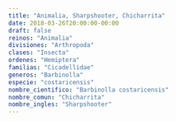 ```yaml
---
title: "Animalia, Sharpshooter, Chicharrita"
date: 2018-03-26T20:00:00-00:00
draft: false
reinos: "Animalia"
divisiones: "Arthropoda"
clases: "Insecta"
ordenes: "Hemiptera"
familias: "Cicadellidae"
generos: "Barbinolla"
especie: "costaricensis"
nombre_cientifico: "Barbinolla costaricensis"
nombre_comun: "Chicharrita"
nombre_ingles: "Sharpshooter"
---
```

